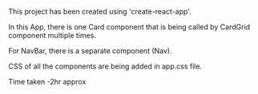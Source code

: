 
This project has been created using 'create-react-app'.

In this App, there is one Card component that is being called by CardGrid component multiple times.

For NavBar, there is a separate component (Nav).

CSS of all the components are being added in app.css file.

Time taken  -2hr approx